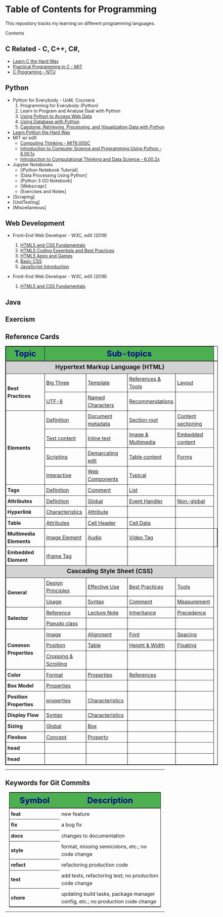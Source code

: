 # Table of Contents for Programming

This repository tracks my learning on different programming languages.

Contents

## C Related - C, C++, C#, 

+ [Learn C the Hard Way](./C_C++/CHardWay/README.md)
+ [Practical Programming in C - MIT](./C_C++/MIT6.087/README.md)
+ [C Programing - NTU](./C_C++/NTU-CProg/README.md)

## Python

+ Python for Everybody - UoM, Coursera
    1. Programming for Everybody (Python)
    2. Learn to Program and Analyse Daat with Python
    3. [Using Python to Access Web Data](./Python/UoM/3-UsingPythonToAccessWebData/README.md)
    4. [Using Database with Python](./Python/UoM/4.Database/README.md)
    5. [Capstone: Retrieving, Processing, and Visualization Data with Python](./Python/MoU/5.Capstone/README.md)
+ [Learn Python the Hard Way](./Python/PythonHardway/README.md)
+ MIT w/ edX
    + [Computing Thinking - MIT6.00SC](./Python/MIT-CompThinking/MIT6.00SC/README.md)
    + [Introduction to Computer Science and Programming Using Python - 6.00.1x](./Python/MIT-CompThinking/MIT600.1x/README.md)
    + [Introduction to Computational Thinking and Data Science - 6.00.2x](./Python/MIT-CompThinking/MIT600.2x/README.md)
+ Jupyter Notebooks
    + [iPython Notebook Tutorial]
    + [Data Processing Using Python]
    + [Python 3 OO Notebook]
    + [Webscrapr]
    + [Exercises and Notes]
+ [Scraping]
+ [UnitTesting]
+ [Miscellaneous]


## Web Development

+ Front-End Web Developer - W3C, edX (2019)
    1. [HTML5 and CSS Fundamentals](./WebDev/Frontend-W3C/1-HTML5CSSFund/README.md)
    2. [HTML5 Coding Essentials and Best Practices](./WebDev/Frontend-W3C/2-HTML5Coding/README.md)
    3. [HTML5 Apps and Games](./WebDev/Frontend-W3C/3-HTML5AppGame/README.md)
    4. [Basic CSS](./WebDev/Frontend-W3C/4-CSSBasics/README.md)
    5. [JavaScript Introduction](./WebDev/Frontend-W3C/5-JSIntro/README.md)

+ Front-End Web Developer - W3C, edX (2018)
    1.  [HTML5 and CSS Fundamentals](./WebDev/Frontend-W3C/1.HTML5CSS/README.md)



## Java


## Exercism


## Reference Cards

<table style="margin: 0 auto; border: 1px solid black; border-collapse: collapse; width: 70vw;" table-layout="auto" cellspacing="0" cellpadding="5" border="1" align="center">
  <thead>
  <tr style="border-bottom: double black;">
    <th style="width: 10vw; font-size: 1.6em; border-right: double back; text-align: center; background-color: #4CAF50; color: darkblue;"> Topic </th>
    <th colspan="4" style="text-align: center; font-size: 1.6em; background-color: #4CAF50; color: darkblue;"> Sub-topics </th>
  </tr>
  </thead>
  <tbody>
  <tr> <td colspan="5" style="text-align: center; font-weight: bolder; line-height: 1.6; vertical-align: middle; font-size: 1.2em; background-color: lightgrey;"> Hypertext Markup Language (HTML) </td> </tr>
  <tr style="text-align: left; line-height: 1.5; vertical-align: middle;">
    <th rowspan="2" style="padding: 0.3em; text-align: left; line-height: 1.5; vertical-align: middle;"> Best Practices </th>
    <td style="padding: 0.3em;"> <a href="RefCards/HTML.md#the-big-three-html5-css-and-javascript"> Big Three </a></td>
    <td style="padding: 0.3em;"> <a href="RefCards/HTML.md#template"> Template </a></td>
    <td style="padding: 0.3em;"> <a href="RefCards/HTML.md#useful-references-tool-links"> References & Tools </a></td>
    <td style="padding: 0.3em;"> <a href="RefCards/HTML.md#html-layout-elements"> Layout </a></td>
  </tr>
  <tr style="text-align: left; line-height: 1.5; vertical-align: middle;">
    <td style="padding: 0.3em;"> <a href="RefCards/HTML.md#utf-8-meta-charset-utf-8-in-head-section"> UTF-8</a></td>
    <td style="padding: 0.3em;"> <a href="RefCards/HTML.md#named-characters"> Named Characters </a></td>
    <td style="padding: 0.3em;"> <a href="RefCards/HTML.md#recommendations-misc-"> Recommendations </a></td>
    <td style="padding: 0.3em;"> </td>
  </tr>

  <tr style="text-align: left; line-height: 1.5; vertical-align: middle;">
    <th rowspan="4" style="padding: 0.3em; text-align: left; line-height: 1.5; vertical-align: middle;"> Elements </th>
    <td style="padding: 0.3em;"> <a href="RefCards/HTML.md#definition-and-characteristics-of-elements"> Definition </a> </td>
    <td style="padding: 0.3em;"> <a href="RefCards/HTML.md#document-metadata"> Document metadata </a> </td>
    <td style="padding: 0.3em;"> <a href="RefCards/HTML.md#sectioning-root"> Section root </a> </td>
    <td style="padding: 0.3em;"> <a href="RefCards/HTML.md#content-sectioning"> Content sectioning </a> </td>
  </tr>
  <tr style="text-align: left; line-height: 1.5; vertical-align: middle;">
    <td style="padding: 0.3em;"> <a href="RefCards/HTML.md#text-content"> Text content </a> </td>
    <td style="padding: 0.3em;"> <a href="RefCards/HTML.md#inline-text-semantic"> Inline text </a> </td>
    <td style="padding: 0.3em;"> <a href="RefCards/HTML.md#image-and-multimedia"> Image & Multimedia </a> </td>
    <td style="padding: 0.3em;"> <a href="RefCards/HTML.md#embedded-content"> Embedded content </a> </td>
  </tr>
  <tr style="text-align: left; line-height: 1.5; vertical-align: middle;">
    <td style="padding: 0.3em;"> <a href="RefCards/HTML.md#scripting"> Scripting </a> </td>
    <td style="padding: 0.3em;"> <a href="RefCards/HTML.md#demarcating-edits"> Demarcating edit </a> </td>
    <td style="padding: 0.3em;"> <a href="RefCards/HTML.md#table-content"> Table content </a> </td>
    <td style="padding: 0.3em;"> <a href="RefCards/HTML.md#forms"> Forms </a> </td>
  </tr>
  <tr style="text-align: left; line-height: 1.5; vertical-align: middle;">
    <td style="padding: 0.3em;"> <a href="RefCards/HTML.md#interactive-element"> Interactive </a> </td>
    <td style="padding: 0.3em;"> <a href="RefCards/HTML.md#web-component"> Web Components </a> </td>
    <td style="padding: 0.3em;"> <a href="RefCards/HTML.md#list-of-typical-semantic-elements"> Typical </a> </td>
    <td style="padding: 0.3em;"> <a href="RefCards/HTML.md#">  </a> </td>
  </tr>

  <tr style="text-align: left; line-height: 1.5; vertical-align: middle;">
    <th rowspan="1" style="padding: 0.3em; text-align: left; line-height: 1.5; vertical-align: middle;"> Tags </th>
    <td style="padding: 0.3em;"> <a href="RefCards/HTML.md#definition-and-characteristics-of-tags"> Definition </a> </td>
    <td style="padding: 0.3em;"> <a href="RefCards/HTML.md#comment-tags"> Comment </a> </td>
    <td style="padding: 0.3em;"> <a href="RefCards/HTML.md#list-of-typical-tags"> List </a> </td>
    <td style="padding: 0.3em;">  </td>
  </tr>

  <tr style="text-align: left; line-height: 1.5; vertical-align: middle;">
    <th rowspan="1" style="padding: 0.3em; text-align: left; line-height: 1.5; vertical-align: middle;"> Attributes </th>
    <td style="padding: 0.3em;"> <a href="RefCards/HTML.md#definition-and-characteristics-0f-attributes"> Definition </a> </td>
    <td style="padding: 0.3em;"> <a href="RefCards/HTML.md#list-of-global-attributes"> Global </a> </td>
    <td style="padding: 0.3em;"> <a href="RefCards/HTML.md#event-handler-attributes"> Event Handler </a> </td>
    <td style="padding: 0.3em;"> <a href="RefCards/HTML.md#non-global-attributes"> Non-global </a> </td>
  </tr>

  <tr style="text-align: left; line-height: 1.5; vertical-align: middle;">
    <th rowspan="1" style="padding: 0.3em; text-align: left; line-height: 1.5; vertical-align: middle;"> Hyperlink </th>
    <td style="padding: 0.3em;"> <a href="RefCards/HTML.md#characteristics-of-hyperlink"> Characteristics </a> </td>
    <td style="padding: 0.3em;"> <a href="RefCards/HTML.md#"> Attribute </a> </td>
    <td style="padding: 0.3em;"> <a href="RefCards/HTML.md#"> </a> </td>
    <td style="padding: 0.3em;"> <a href="RefCards/HTML.md#"> </a> </td>
  </tr>

  <tr style="text-align: left; line-height: 1.5; vertical-align: middle;">
    <th rowspan="1" style="padding: 0.3em; text-align: left; line-height: 1.5; vertical-align: middle;"> Table </th>
    <td style="padding: 0.3em;"> <a href="RefCards/HTML.md#table-element"> Attributes </a> </td>
    <td style="padding: 0.3em;"> <a href="RefCards/HTML.md#the-th-tag"> Cell Header </a> </td>
    <td style="padding: 0.3em;"> <a href="RefCards/HTML.md#the-td-tag"> Cell Data </a>  </td>
    <td style="padding: 0.3em;">  </td>
  </tr>

  <tr style="text-align: left; line-height: 1.5; vertical-align: middle;">
    <th rowspan="1" style="padding: 0.3em; text-align: left; line-height: 1.5; vertical-align: middle;"> Multimedia Elements </th>
    <td style="padding: 0.3em;"> <a href="RefCards/HTML.md#image-element"> Image Element</a> </td>
    <td style="padding: 0.3em;"> <a href="RefCards/HTML.md#audio-element"> Audio </a> </td>
    <td style="padding: 0.3em;"> <a href="RefCards/HTML.md#video-element"> Video Tag </a> </td>
    <td style="padding: 0.3em;"> <a href="RefCards/HTML.md#">  </a> </td>
    <td style="padding: 0.3em;"> </td>
  </tr>

  <tr style="text-align: left; line-height: 1.5; vertical-align: middle;">
    <th rowspan="1" style="padding: 0.3em; text-align: left; line-height: 1.5; vertical-align: middle;"> Embedded Element </th>
    <td style="padding: 0.3em;"> <a href="RefCards/HTML.md#the-iframe-tag"> iframe Tag </a> </td>
    <td style="padding: 0.3em;"> </td>
    <td style="padding: 0.3em;"> </td>
    <td style="padding: 0.3em;"> </td>
  </tr>

  <tr> <td colspan="5" style="text-align: center; font-weight: bolder; line-height: 1.6; vertical-align: middle; font-size: 1.2em; background-color: lightgrey;"> Cascading Style Sheet (CSS) </td> </tr>
  <tr style="text-align: left; line-height: 1.5; vertical-align: middle;">
    <th rowspan="2" style="padding: 0.3em; text-align: left; line-height: 1.5; vertical-align: middle;"> General </th>
    <td style="padding: 0.3em;"> <a href="RefCards/CSS.md#css-design-principles-css-2-2-"> Design Principles </a></td>
    <td style="padding: 0.3em;"> <a href="RefCards/CSS.md#effective-use-of-style-sheets"> Effective Use </a></td>
    <td style="padding: 0.3em;"> <a href="RefCards/CSS.md#css-best-practice"> Best Practices </a></td>
    <td style="padding: 0.3em;"> <a href="RefCards/CSS.md#tools"> Tools </a></td>
  </tr>
  <tr style="text-align: left; line-height: 1.5; vertical-align: middle;">
    <td style="padding: 0.3em;"> <a href="RefCards/CSS.md#usage"> Usage </a> </td>
    <td style="padding: 0.3em;"> <a href="RefCards/CSS.md#css-syntax"> Syntax </a></td>
    <td style="padding: 0.3em;"> <a href="RefCards/CSS.md#comment"> Comment </a> </td>
    <td style="padding: 0.3em;"> <a href="RefCards/CSS.md#measurement-units"> Measurement </a> </td>
  </tr>

  <tr style="text-align: left; line-height: 1.5; vertical-align: middle;">
    <th rowspan="2" style="padding: 0.3em; text-align: left; line-height: 1.5; vertical-align: middle;"> Selector </th>
    <td style="padding: 0.3em;"> <a href="RefCards/CSS.md#css-selector-reference"> Reference </a> </td>
    <td style="padding: 0.3em;"> <a href="RefCards/CSS.md#lecture-note"> Lecture Note </a> </td>
    <td style="padding: 0.3em;"> <a href="RefCards/CSS.md#tree-presentation-inheritance"> Inheritance </a> </td>
    <td style="padding: 0.3em;"> <a href="RefCards/CSS.md#css-precedence"> Precedence </a> </td>
  </tr>
  <tr style="text-align: left; line-height: 1.5; vertical-align: middle;">
    <td style="padding: 0.3em;"> <a href="RefCards/CSS.md#styling-with-pseudo-class"> Pseudo class </a></td>
    <td style="padding: 0.3em;"> <a href="RefCards/CSS.md#">  </a> </td>
    <td style="padding: 0.3em;"> <a href="RefCards/CSS.md#">  </a> </td>
    <td style="padding: 0.3em;"> <a href="RefCards/CSS.md#">  </a> </td>
  </tr>

  <tr style="text-align: left; line-height: 1.5; vertical-align: middle;">
    <th rowspan="3" style="padding: 0.3em; text-align: left; line-height: 1.5; vertical-align: middle;"> Common Properties </th>
    <td style="padding: 0.3em;"> <a href="RefCards/CSS.md#spacing-property"> Image </a></td>
    <td style="padding: 0.3em;"> <a href="RefCards/CSS.md#alignment-property"> Alignment </a></td>
    <td style="padding: 0.3em;"> <a href="RefCards/CSS.md#font-property"> Font </a> </td>
    <td style="padding: 0.3em;"> <a href="RefCards/CSS.md#spacing-property"> Spacing </a> </td>
  </tr>
  <tr style="text-align: left; line-height: 1.5; vertical-align: middle;">
    <td style="padding: 0.3em;"> <a href="RefCards/CSS.md#position-property"> Position </a></td>
    <td style="padding: 0.3em;"> <a href="RefCards/CSS.md#table-properties"> Table </a></td>
    <td style="padding: 0.3em;"> <a href="RefCards/CSS.md#element-width-and-height"> Height & Width </a></td>
    <td style="padding: 0.3em;"> <a href="RefCards/CSS.md#floating-property"> Floating </a></td>
  </tr>
  <tr style="text-align: left; line-height: 1.5; vertical-align: middle;">
    <td style="padding: 0.3em;"> <a href="RefCards/CSS.md#cropping-and-scrolling"> Cropping & Scrolling </a></td>
    <td style="padding: 0.3em;"> <a href="RefCards/CSS.md#">  </a></td>
    <td style="padding: 0.3em;"> <a href="RefCards/CSS.md#">  </a></td>
    <td style="padding: 0.3em;"> <a href="RefCards/CSS.md#">  </a></td>
  </tr>

  <tr style="text-align: left; line-height: 1.5; vertical-align: middle;">
    <th rowspan="1" style="padding: 0.3em; text-align: left; line-height: 1.5; vertical-align: middle;"> Color </th>
    <td style="padding: 0.3em;"> <a href="RefCards/CSS.md#format-of-color"> Format </a> </td>
    <td style="padding: 0.3em;"> <a href="RefCards/CSS.md#list-of-color-properties"> Properties </a> </td>
    <td style="padding: 0.3em;"> <a href="RefCards/CSS.md#important-references"> References </a> </td>
    <td style="padding: 0.3em;"> <a href="RefCards/CSS.md#">  </a> </td>
  </tr>

  <tr style="text-align: left; line-height: 1.5; vertical-align: middle;">
    <th rowspan="1" style="padding: 0.3em; text-align: left; line-height: 1.5; vertical-align: middle;"> Box Model </th>
    <td style="padding: 0.3em;"> <a href="RefCards/CSS.md#"> Properties </a> </td>
    <td style="padding: 0.3em;"> <a href="RefCards/CSS.md#">  </a> </td>
    <td style="padding: 0.3em;"> <a href="RefCards/CSS.md#">  </a> </td>
    <td style="padding: 0.3em;"> <a href="RefCards/CSS.md#">  </a> </td>
  </tr>

  <tr style="text-align: left; line-height: 1.5; vertical-align: middle;">
    <th rowspan="1" style="padding: 0.3em; text-align: left; line-height: 1.5; vertical-align: middle;"> Position Properties </th>
    <td style="padding: 0.3em;"> <a href="RefCards/CSS.md#position-property"> properties </a> </td>
    <td style="padding: 0.3em;"> <a href="RefCards/CSS.md#position-characteristics"> Characteristics </a> </td>
    <td style="padding: 0.3em;"> <a href="RefCards/CSS.md#">  </a> </td>
    <td style="padding: 0.3em;"> <a href="RefCards/CSS.md#">  </a> </td>
  </tr>

  <tr style="text-align: left; line-height: 1.5; vertical-align: middle;">
    <th rowspan="1" style="padding: 0.3em; text-align: left; line-height: 1.5; vertical-align: middle;"> Display Flow </th>
    <td style="padding: 0.3em;"> <a href="RefCards/CSS.md#display-syntax"> Syntax </a> </td>
    <td style="padding: 0.3em;"> <a href="RefCards/CSS.md#display-characteristics"> Characteristics </a> </td>
    <td style="padding: 0.3em;"> <a href="RefCards/CSS.md#">  </a> </td>
    <td style="padding: 0.3em;"> <a href="RefCards/CSS.md#">  </a> </td>
  </tr>

  <tr style="text-align: left; line-height: 1.5; vertical-align: middle;">
    <th rowspan="1" style="padding: 0.3em; text-align: left; line-height: 1.5; vertical-align: middle;"> Sizing </th>
    <td style="padding: 0.3em;"> <a href="RefCards/CSS.md#global-sizing"> Global </a> </td>
    <td style="padding: 0.3em;"> <a href="RefCards/CSS.md#box-sizing"> Box </a> </td>
    <td style="padding: 0.3em;"> <a href="RefCards/CSS.md#">  </a> </td>
    <td style="padding: 0.3em;"> <a href="RefCards/CSS.md#">  </a> </td>
  </tr>

  <tr style="text-align: left; line-height: 1.5; vertical-align: middle;">
    <th rowspan="1" style="padding: 0.3em; text-align: left; line-height: 1.5; vertical-align: middle;"> Flexbox </th>
    <td style="padding: 0.3em;"> <a href="RefCards/CSS.md#basic-concepts-of-flexbox"> Concept </a> </td>
    <td style="padding: 0.3em;"> <a href="RefCards/CSS.md#flexbox-property"> Property </a> </td>
    <td style="padding: 0.3em;"> <a href="RefCards/CSS.md#">  </a> </td>
    <td style="padding: 0.3em;"> <a href="RefCards/CSS.md#">  </a> </td>
  </tr>

  <tr style="text-align: left; line-height: 1.5; vertical-align: middle;">
    <th rowspan="1" style="padding: 0.3em; text-align: left; line-height: 1.5; vertical-align: middle;"> head </th>
    <td style="padding: 0.3em;"> <a href="RefCards/CSS.md#">  </a> </td>
    <td style="padding: 0.3em;"> <a href="RefCards/CSS.md#">  </a> </td>
    <td style="padding: 0.3em;"> <a href="RefCards/CSS.md#">  </a> </td>
    <td style="padding: 0.3em;"> <a href="RefCards/CSS.md#">  </a> </td>
  </tr>

  <tr style="text-align: left; line-height: 1.5; vertical-align: middle;">
    <th rowspan="1" style="padding: 0.3em; text-align: left; line-height: 1.5; vertical-align: middle;"> head </th>
    <td style="padding: 0.3em;"> <a href="RefCards/CSS.md#">  </a> </td>
    <td style="padding: 0.3em;"> <a href="RefCards/CSS.md#">  </a> </td>
    <td style="padding: 0.3em;"> <a href="RefCards/CSS.md#">  </a> </td>
    <td style="padding: 0.3em;"> <a href="RefCards/CSS.md#">  </a> </td>
  </tr>
  </tbody>
</table>



----------------------------

## Keywords for Git Commits

  <table style="margin: 0 auto; border: 1px solid black; border-collapse: collapse; width: 50vw;">
    <thead>
    <tr style="border-bottom: double black;">
      <th style="width: 15vw; font-size: 1.6em; border-right: double back; text-align: center; background-color: #4CAF50; padding: 0.3em; color: darkblue;"> Symbol </th>
      <th style="text-align: center; font-size: 1.6em; background-color: #4CAF50; padding: 0.3em; color: darkblue;"> Description </th>
    </tr>
    </thead>
    <tbody>
    <tr style="text-align: left; line-height: 1.5; vertical-align: middle;">
      <th rowspan="1" style="padding: 0.3em; text-align: left; line-height: 1.5; vertical-align: middle;">  feat </th>
      <td style="padding: 0.3em;">  new feature </td>
    </tr>
    <tr style="text-align: left; line-height: 1.5; vertical-align: middle;">
      <th rowspan="1" style="padding: 0.3em; text-align: left; line-height: 1.5; vertical-align: middle;">  fix </th>
      <td style="padding: 0.3em;"> a bug fix </td>
    </tr>
    <tr style="text-align: left; line-height: 1.5; vertical-align: middle;">
      <th rowspan="1" style="padding: 0.3em; text-align: left; line-height: 1.5; vertical-align: middle;">  docs </th>
      <td style="padding: 0.3em;">  changes to documentation </td>
    </tr>
    <tr style="text-align: left; line-height: 1.5; vertical-align: middle;">
      <th rowspan="1" style="padding: 0.3em; text-align: left; line-height: 1.5; vertical-align: middle;">  style </th>
      <td style="padding: 0.3em;"> format, missing semicolons, etc.; no code change </td>
    </tr>
    <tr style="text-align: left; line-height: 1.5; vertical-align: middle;">
      <th rowspan="1" style="padding: 0.3em; text-align: left; line-height: 1.5; vertical-align: middle;">  refact </th>
      <td style="padding: 0.3em;"> refactoring production code </td>
    </tr>
    <tr style="text-align: left; line-height: 1.5; vertical-align: middle;">
      <th rowspan="1" style="padding: 0.3em; text-align: left; line-height: 1.5; vertical-align: middle;">  test </th>
      <td style="padding: 0.3em;"> add tests, refactoring test; no production code change </td>
    </tr>
    <tr style="text-align: left; line-height: 1.5; vertical-align: middle;">
      <th rowspan="1" style="padding: 0.3em; text-align: left; line-height: 1.5; vertical-align: middle;">  chore </th>
      <td style="padding: 0.3em;">  updating build tasks, package manager config, etc.; no production code change </td>
    </tr>
    </tbody>
  </table>


------------------------------------

<!--
[000]: 

[012]: RefCards/HTML_CSS.md#
[013]: RefCards/HTML_CSS.md#
[014]: RefCards/HTML_CSS.md#
[015]: RefCards/HTML_CSS.md#
[016]: RefCards/HTML_CSS.md#
[017]: RefCards/HTML_CSS.md#
[018]: RefCards/HTML_CSS.md#
[019]: RefCards/HTML_CSS.md#
[020]: 
[021]: 
[022]: 
[023]: 
[024]: 
[025]: 
[026]: 
[027]: 
[028]: 
[029]: 
[030]: 
[031]: 
[032]: 
[033]: 
[034]: 
[035]: 
[036]: 
[037]: 
[038]: 
[039]: 
[040]: 
[041]: 
[042]: 
[043]: 
[044]: 
[045]: 
[046]: 
[047]: 
[048]: 
[049]: 
[050]: 
[051]: 
[052]: 
[053]: 
[054]: 
[055]: 
[056]: 
[057]: 
[058]: 
[059]: 
[060]: 
[061]: 
[062]: 
[063]: 
[064]: 
[065]: 
[066]: 
[067]: 
[068]: 
[069]: 
[070]: 
[071]: 
[072]: 
[073]: 
[074]: 
[075]: 
[076]: 
[077]: 
[078]: 
[079]: 
[080]: 
[081]: 
[082]: 
[083]: 
[084]: 
[085]: 
[086]: 
[087]: 
[088]: 
[089]: 
[090]: 
[091]: 
[092]: 
[093]: 
[094]: 
[095]: 
[096]: 
[097]: 
[098]: 
[099]: 
-->

[001]: RefCards/HTML_CSS.md#best-practices
[002]: RefCards/HTML_CSS.md#tags
[003]: RefCards/HTML_CSS.md#semantic-elements
[004]: RefCards/HTML_CSS.md#attributes
[005]: RefCards/HTML_CSS.md#core-attributes
[006]: RefCards/HTML_CSS.md#event-handler-attributes
[007]: RefCards/HTML_CSS.md#css-syntax
[008]: RefCards/HTML_CSS.md#css-syntax
[009]: RefCards/HTML_CSS.md#selectors
[010]: RefCards/HTML_CSS.md#properties
[011]: RefCards/HTML_CSS.md#measurement-units

